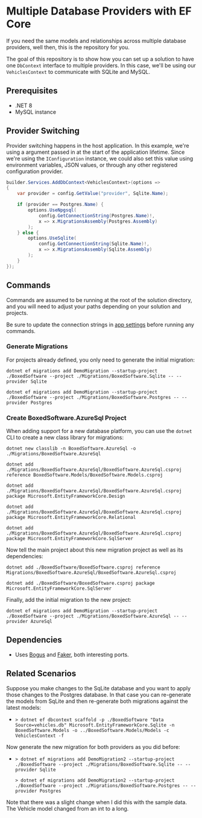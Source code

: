 # Multiple Database Providers with EF Core

If you need the same models and relationships across multiple database providers, well then, this is the repository for you.

The goal of this repository is to show how you can set up a solution to have one `DbContext` interface to multiple providers. In this case, we'll be using our `VehiclesContext` to communicate with SQLite and MySQL.

## Prerequisites

- .NET 8
- MySQL instance

## Provider Switching

Provider switching happens in the host application. In this example, we're using a argument passed in at the start of the application lifetime. Since we're using the `IConfiguration` instance, we could also set this value using environment variables, JSON values, or through any other registered configuration provider.

```csharp
builder.Services.AddDbContext<VehiclesContext>(options =>
{
    var provider = config.GetValue("provider", Sqlite.Name);

    if (provider == Postgres.Name) {
        options.UseNpgsql(
            config.GetConnectionString(Postgres.Name)!,
            x => x.MigrationsAssembly(Postgres.Assembly)
        );
    } else {
        options.UseSqlite(
            config.GetConnectionString(Sqlite.Name)!,
            x => x.MigrationsAssembly(Sqlite.Assembly)
        );
    }
});
```

## Commands

Commands are assumed to be running at the root of the solution directory, and you will need to adjust your paths depending on your solution and projects.

Be sure to update the connection strings in [app settings](./BoxedSoftware/appsettings.json) before running any commands.

### Generate Migrations

For projects already defined, you only need to generate the initial migration:

`dotnet ef migrations add DemoMigration --startup-project ./BoxedSoftware --project ./Migrations/BoxedSoftware.Sqlite -- --provider Sqlite`

`dotnet ef migrations add DemoMigration --startup-project ./BoxedSoftware --project ./Migrations/BoxedSoftware.Postgres -- --provider Postgres`

### Create BoxedSoftware.AzureSql Project

When adding support for a new database platform, you can use the `dotnet` CLI to create a new class library for migrations:


`dotnet new classlib -n BoxedSoftware.AzureSql -o ./Migrations/BoxedSoftware.AzureSql`

`dotnet add ./Migrations/BoxedSoftware.AzureSql/BoxedSoftware.AzureSql.csproj reference BoxedSoftware.Models/BoxedSoftware.Models.csproj`

`dotnet add ./Migrations/BoxedSoftware.AzureSql/BoxedSoftware.AzureSql.csproj package Microsoft.EntityFrameworkCore.Design`

`dotnet add ./Migrations/BoxedSoftware.AzureSql/BoxedSoftware.AzureSql.csproj package Microsoft.EntityFrameworkCore.Relational`


`dotnet add ./Migrations/BoxedSoftware.AzureSql/BoxedSoftware.AzureSql.csproj package Microsoft.EntityFrameworkCore.SqlServer`


Now tell the main project about this new migration project as well as its dependencies:

`dotnet add ./BoxedSoftware/BoxedSoftware.csproj reference Migrations/BoxedSoftware.AzureSql/BoxedSoftware.AzureSql.csproj`

`dotnet add ./BoxedSoftware/BoxedSoftware.csproj package Microsoft.EntityFrameworkCore.SqlServer`

Finally, add the initial migration to the new project:

`dotnet ef migrations add DemoMigration --startup-project ./BoxedSoftware --project ./Migrations/BoxedSoftware.AzureSql -- --provider AzureSql`

## Dependencies

- Uses [Bogus](https://github.com/bchavez/Bogus) and [Faker](https://github.com/Kuree/Faker.Net), both interesting ports.

## Related Scenarios

Suppose you make changes to the SqLite database and you want to apply those changes to the Postgres database. In that case you can re-generate the models from SqLite and then re-generate both migrations against the latest models:

- ```console
  > dotnet ef dbcontext scaffold -p ./BoxedSoftware "Data Source=vehicles.db" Microsoft.EntityFrameworkCore.Sqlite -n BoxedSoftware.Models -o ../BoxedSoftware.Models/Models -c VehiclesContext -f
  ```

Now generate the new migration for both providers as you did before:

- ```console
  > dotnet ef migrations add DemoMigration2 --startup-project ./BoxedSoftware --project ./Migrations/BoxedSoftware.Sqlite -- --provider Sqlite

  > dotnet ef migrations add DemoMigration2 --startup-project ./BoxedSoftware --project ./Migrations/BoxedSoftware.Postgres -- --provider Postgres
  ```

Note that there was a slight change when I did this with the sample data. The Vehicle model changed from an int to a long.
